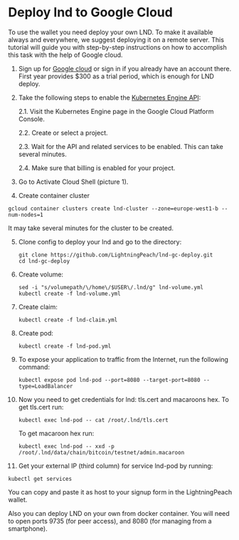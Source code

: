 # Deploy lnd to Google Cloud

To use the wallet you need deploy your own LND. 
To make it available always and everywhere, we suggest deploying it on a remote server. 
This tutorial will guide you with step-by-step instructions on how to accomplish 
this task with the help of Google cloud. 

1. Sign up for [Google cloud](https://cloud.google.com/) 
or sign in if you already have an account there. First year 
provides $300 as a trial period, which is enough for LND deploy.

2. Take the following steps to enable the 
[Kubernetes Engine API](https://console.cloud.google.com/projectselector/kubernetes?_ga=2.265124815.-1572463258.1537872403):

   2.1. Visit the Kubernetes Engine page in the Google Cloud Platform Console.

   2.2. Create or select a project.

   2.3. Wait for the API and related services to be enabled. This can take several minutes.

   2.4. Make sure that billing is enabled for your project.

3. Go to Activate Cloud Shell (picture 1).

4. Create container cluster 
```
gcloud container clusters create lnd-cluster --zone=europe-west1-b --num-nodes=1   
```
It may take several minutes for the cluster to be created.

5. Clone config to deploy your lnd and go to the directory:
   ```
   git clone https://github.com/LightningPeach/lnd-gc-deploy.git
   cd lnd-gc-deploy
   ```
   
5. Create volume:
   ```
   sed -i "s/volumepath/\/home\/$USER\/.lnd/g" lnd-volume.yml
   kubectl create -f lnd-volume.yml
   ```

6. Create claim:
   ```
   kubectl create -f lnd-claim.yml
   ```
   
7. Create pod:
   ```
   kubectl create -f lnd-pod.yml
   ```

8. To expose your application to traffic from the Internet, run the following command: 
   ```
   kubectl expose pod lnd-pod --port=8080 --target-port=8080 --type=LoadBalancer
   ```

9. Now you need to get credentials for lnd: tls.cert and macaroons hex. To get tls.cert run:
   ```
   kubectl exec lnd-pod -- cat /root/.lnd/tls.cert
   ```
   To get macaroon hex run:
   ```
   kubectl exec lnd-pod -- xxd -p /root/.lnd/data/chain/bitcoin/testnet/admin.macaroon
   ```
   
11. Get your external IP (third column) for service lnd-pod by running: 
   ```
   kubectl get services
   ```
   You can copy and paste it as host to your signup form in the LightningPeach wallet. 



Also you can deploy LND on your own from docker container. 
You will need to open ports 9735 (for peer access), 
and 8080 (for managing from a smartphone).
